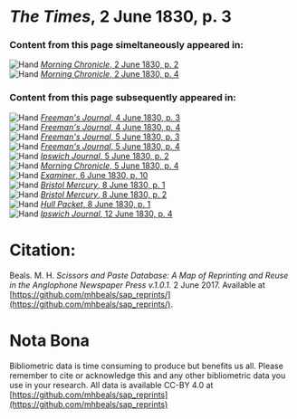 # *The Times*, 2 June 1830, p. 3  
  
### Content from this page simeltaneously appeared in:  
![Hand](http://scissorsandpaste.net/wp-content/uploads/2017/06/smallhandpointer.png) [*Morning Chronicle*, 2 June 1830, p. 2](https://mhbeals.github.io/sap_html/Morning-Chronicle/Morning-Chronicle-2-June-1830-p-2)  
![Hand](http://scissorsandpaste.net/wp-content/uploads/2017/06/smallhandpointer.png) [*Morning Chronicle*, 2 June 1830, p. 4](https://mhbeals.github.io/sap_html/Morning-Chronicle/Morning-Chronicle-2-June-1830-p-4)  
  
### Content from this page subsequently appeared in:  
![Hand](http://scissorsandpaste.net/wp-content/uploads/2017/06/smallhandpointer.png) [*Freeman's Journal*, 4 June 1830, p. 3](https://mhbeals.github.io/sap_html/Freeman's-Journal/Freeman's-Journal-4-June-1830-p-3)  
![Hand](http://scissorsandpaste.net/wp-content/uploads/2017/06/smallhandpointer.png) [*Freeman's Journal*, 4 June 1830, p. 4](https://mhbeals.github.io/sap_html/Freeman's-Journal/Freeman's-Journal-4-June-1830-p-4)  
![Hand](http://scissorsandpaste.net/wp-content/uploads/2017/06/smallhandpointer.png) [*Freeman's Journal*, 5 June 1830, p. 3](https://mhbeals.github.io/sap_html/Freeman's-Journal/Freeman's-Journal-5-June-1830-p-3)  
![Hand](http://scissorsandpaste.net/wp-content/uploads/2017/06/smallhandpointer.png) [*Freeman's Journal*, 5 June 1830, p. 4](https://mhbeals.github.io/sap_html/Freeman's-Journal/Freeman's-Journal-5-June-1830-p-4)  
![Hand](http://scissorsandpaste.net/wp-content/uploads/2017/06/smallhandpointer.png) [*Ipswich Journal*, 5 June 1830, p. 2](https://mhbeals.github.io/sap_html/Ipswich-Journal/Ipswich-Journal-5-June-1830-p-2)  
![Hand](http://scissorsandpaste.net/wp-content/uploads/2017/06/smallhandpointer.png) [*Morning Chronicle*, 5 June 1830, p. 4](https://mhbeals.github.io/sap_html/Morning-Chronicle/Morning-Chronicle-5-June-1830-p-4)  
![Hand](http://scissorsandpaste.net/wp-content/uploads/2017/06/smallhandpointer.png) [*Examiner*, 6 June 1830, p. 10](https://mhbeals.github.io/sap_html/Examiner/Examiner-6-June-1830-p-10)  
![Hand](http://scissorsandpaste.net/wp-content/uploads/2017/06/smallhandpointer.png) [*Bristol Mercury*, 8 June 1830, p. 1](https://mhbeals.github.io/sap_html/Bristol-Mercury/Bristol-Mercury-8-June-1830-p-1)  
![Hand](http://scissorsandpaste.net/wp-content/uploads/2017/06/smallhandpointer.png) [*Bristol Mercury*, 8 June 1830, p. 2](https://mhbeals.github.io/sap_html/Bristol-Mercury/Bristol-Mercury-8-June-1830-p-2)  
![Hand](http://scissorsandpaste.net/wp-content/uploads/2017/06/smallhandpointer.png) [*Hull Packet*, 8 June 1830, p. 1](https://mhbeals.github.io/sap_html/Hull-Packet/Hull-Packet-8-June-1830-p-1)  
![Hand](http://scissorsandpaste.net/wp-content/uploads/2017/06/smallhandpointer.png) [*Ipswich Journal*, 12 June 1830, p. 4](https://mhbeals.github.io/sap_html/Ipswich-Journal/Ipswich-Journal-12-June-1830-p-4)  


# Citation: 

Beals. M. H. *Scissors and Paste Database: A Map of Reprinting and Reuse in the Anglophone Newspaper Press v.1.0.1.* 2 June 2017. Available at [https://github.com/mhbeals/sap_reprints/](https://github.com/mhbeals/sap_reprints/). 

# Nota Bona

Bibliometric data is time consuming to produce but benefits us all. Please remember to cite or acknowledge this and any other bibliometric data you use in your research. All data is available CC-BY 4.0 at [https://github.com/mhbeals/sap_reprints](https://github.com/mhbeals/sap_reprints)